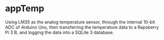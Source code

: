 # appTemp
Using LM35 as the analog temperature sensor, through the internal 10-bit ADC of Arduino Uno, then transferring the temperature data to a Rapsberry Pi 3 B, and logging the data into a SQLite 3 database.
